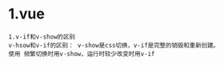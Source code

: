 # 1.vue
    1.v-if和v-show的区别
    v-hsow和v-if的区别： v-show是css切换，v-if是完整的销毁和重新创建。
    使用 频繁切换时用v-show，运行时较少改变时用v-if